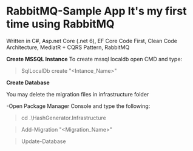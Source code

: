 # RabbitMQ-Sample App It's my first time using RabbitMQ 

Written in C#,
Asp.net Core (.net 6),
EF Core Code First,
Clean Code Architecture,
MediatR + CQRS Pattern,
RabbitMQ

**Create MSSQL Instance**
To create mssql localdb open CMD and type: 

> SqlLocalDb create "<Intance_Name>"

**Create Database**

You may delete the migration files in infrastructure folder

-Open Package Manager Console and type the following:
> cd .\HashGenerator.Infrastructure

> Add-Migration "<Migration_Name>"

> Update-Database
